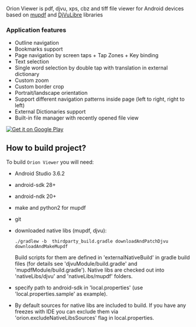 Orion Viewer is pdf, djvu, xps, cbz and tiff file viewer for Android
devices based on
[mupdf](https://mupdf.com) and
[DjVuLibre](https://sourceforge.net/p/djvu/djvulibre-git/ci/master/tree/)
libraries

### Application features
* Outline navigation
* Bookmarks support
* Page navigation by screen taps + Tap Zones + Key binding
* Text selection
* Single word selection by double tap with translation in external dictionary
* Custom zoom
* Custom border crop
* Portrait/landscape orientation
* Support different navigation patterns inside page (left to right, right to left)
* External Dictionaries support
* Built-in file manager with recently opened file view

<a href='https://play.google.com/store/apps/details?id=universe.constellation.orion.viewer&hl=en&pcampaignid=pcampaignidMKT-Other-global-all-co-prtnr-py-PartBadge-Mar2515-1'><img alt='Get it on Google Play' src='https://play.google.com/intl/en_us/badges/static/images/badges/en_badge_web_generic.png'/></a>

## How to build project?

To build `Orion Viewer` you will need:

 * Android Studio 3.6.2
 * android-sdk 28+
 * android-ndk 20+
 * make and python2 for mupdf
 * git

 * downloaded native libs (mupdf, djvu):

    `./gradlew -b  thirdparty_build.gradle downloadAndPatchDjvu downloadAndMakeMupdf`

    Build scripts for them are defined in 'externalNativeBuild' in gradle build files
    (for details see 'djvuModule/build.gradle' and 'mupdfModule/build.gradle').
    Native libs are checked out into 'nativeLibs/djvu' and 'nativeLibs/mupdf' folders.

 * specify path to android-sdk in 'local.properties' (use 'local.properties.sample' as example).

 * By default sources for native libs are included to build.
  If you have any freezes with IDE you can exclude them via 'orion.excludeNativeLibsSources'
  flag in local.properties.

